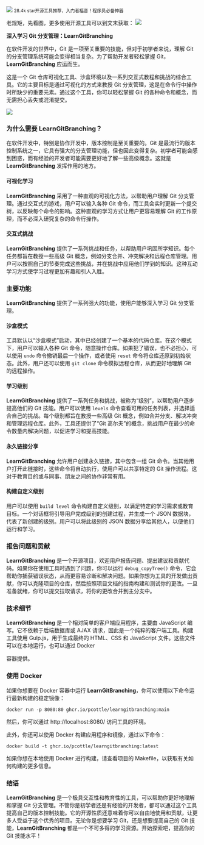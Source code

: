 <img src="/assets/image/230925-git使用者福音-1.gif" style="max-width: 70%; height: auto;">
<small>28.4k star开源工具推荐，入门者福音！程序员必备神器</small>


老规矩，先看图，更多使用开源工具可以到文末获取：
![](/assets/image/230925-git使用者福音-1.gif)

**深入学习 Git 分支管理：LearnGitBranching**

在软件开发的世界中，Git 是一项至关重要的技能，但对于初学者来说，理解 Git 的分支管理系统可能会变得相当复杂。为了帮助开发者轻松掌握 Git，**LearnGitBranching** 应运而生。

这是一个 Git 仓库可视化工具、沙盒环境以及一系列交互式教程和挑战的综合工具。它的主要目标是通过可视化的方式来教授 Git 分支管理，这是在命令行中操作时所缺少的重要元素。通过这个工具，你可以轻松掌握 Git 的各种命令和概念，而无需担心丢失或混淆提交。

![](/assets/image/230925-git使用者福音-2.png)

### 为什么需要 LearnGitBranching？

在软件开发中，特别是协作开发中，版本控制是至关重要的。Git 是最流行的版本控制系统之一，它具有强大的分支管理功能，但也因此变得复杂。初学者可能会感到困惑，而有经验的开发者可能需要更好地了解一些高级概念。这就是 **LearnGitBranching** 发挥作用的地方。

#### 可视化学习

**LearnGitBranching** 采用了一种直观的可视化方法，以帮助用户理解 Git 分支管理。通过交互式的游戏，用户可以输入各种 Git 命令，而工具会实时更新一个提交树，以反映每个命令的影响。这种直观的学习方式让用户更容易理解 Git 的工作原理，而不必深入研究复杂的命令行操作。

#### 交互式挑战

**LearnGitBranching** 提供了一系列挑战和任务，以帮助用户巩固所学知识。每个任务都旨在教授一些高级 Git 概念，例如分支合并、冲突解决和远程仓库管理。用户可以按照自己的节奏完成这些挑战，并在挑战中应用他们学到的知识。这种互动学习方式使学习过程更加有趣和引人入胜。

### 主要功能

**LearnGitBranching** 提供了一系列强大的功能，使用户能够深入学习 Git 分支管理。

#### 沙盒模式

工具默认以“沙盒模式”启动，其中已经创建了一个基本的代码仓库。在这个模式下，用户可以输入各种 Git 命令，随意操作仓库。如果犯了错误，也不必担心，可以使用 `undo` 命令撤销最后一个操作，或者使用 `reset` 命令将仓库还原到初始状态。此外，用户还可以使用 `git clone` 命令模拟远程仓库，从而更好地理解 Git 的远程操作。

#### 学习级别

**LearnGitBranching** 提供了一系列任务和挑战，被称为“级别”，以帮助用户逐步提高他们的 Git 技能。用户可以使用 `levels` 命令查看可用的任务列表，并选择适合自己的挑战。每个级别都旨在教授一些高级 Git 概念，例如合并分支、解决冲突和管理远程仓库。此外，工具还提供了“Git 高尔夫”的概念，挑战用户在最少的命令数量内解决问题，以促进学习和提高技能。

#### 永久链接分享

**LearnGitBranching** 允许用户创建永久链接，其中包含一组 Git 命令。当其他用户打开此链接时，这些命令将自动执行，使用户可以共享特定的 Git 操作流程。这对于教育目的或与同事、朋友之间的协作非常有用。

#### 构建自定义级别

用户可以使用 `build level` 命令构建自定义级别，以满足特定的学习需求或教育目标。一个对话框将引导用户完成级别的创建过程，并生成一个 JSON 数据块，代表了新创建的级别。用户可以将此级别的 JSON 数据分享给其他人，以便他们运行和学习。

### 报告问题和贡献

**LearnGitBranching** 是一个开源项目，欢迎用户报告问题、提出建议和贡献代码。如果你在使用工具时遇到了问题，你可以运行 `debug_copyTree()` 命令，它会帮助你捕获错误状态，从而更容易诊断和解决问题。如果你想为工具的开发做出贡献，你可以克隆项目的仓库，然后按照项目文档的指南构建和测试你的更改。一旦准备就绪，你可以提交拉取请求，将你的更改合并到主分支中。

### 技术细节

**LearnGitBranching** 是一个相对简单的客户端应用程序，主要由 JavaScript 编写。它不依赖于后端数据库或 AJAX 请求，因此是一个纯粹的客户端工具。构建工具使用 Gulp.js，用于生成最终的 HTML、CSS 和 JavaScript 文件。这些文件可以在本地运行，也可以通过 Docker

 容器提供。

### 使用 Docker

如果你想要在 Docker 容器中运行 **LearnGitBranching**，你可以使用以下命令运行最新构建的稳定镜像：

```shell
docker run -p 8080:80 ghcr.io/pcottle/learngitbranching:main
```

然后，你可以通过 http://localhost:8080/ 访问工具的环境。

此外，你还可以使用 Docker 构建应用程序和镜像，通过以下命令：

```shell
docker build -t ghcr.io/pcottle/learngitbranching:latest
```

如果你想在本地使用 Docker 进行构建，请查看项目的 Makefile，以获取有关如何构建的更多信息。

### 结语

**LearnGitBranching** 是一个极具交互性和教育性的工具，可以帮助你更好地理解和掌握 Git 分支管理。不管你是初学者还是有经验的开发者，都可以通过这个工具提高自己的版本控制技能。它的开源性质还意味着你可以自由地使用和贡献，让更多人受益于这个优秀的项目。无论你是想要学习 Git，还是想要提高自己的 Git 技能，**LearnGitBranching** 都是一个不可多得的学习资源。开始探索吧，提高你的 Git 技能水平！


